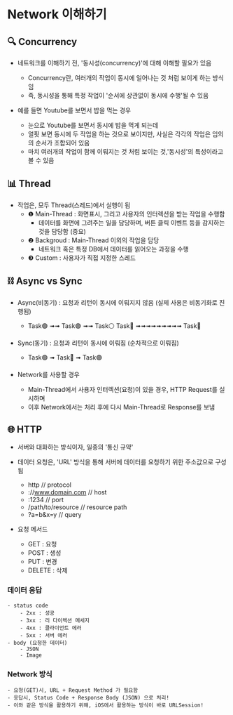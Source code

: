 # Network 이해하기

## 🔍 Concurrency
- 네트워크를 이해하기 전, '동시성(concurrency)'에 대해 이해할 필요가 있음
    - Concurrency란, 여러개의 작업이 동시에 일어나는 것 처럼 보이게 하는 방식임
    - 즉, 동시성을 통해 특정 작업이 '순서에 상관없이 동시에 수행'될 수 있음

- 예를 들면 Youtube를 보면서 밥을 먹는 경우
    - 눈으로 Youtube를 보면서 동시에 밥을 먹게 되는데
    - 얼핏 보면 동시에 두 작업을 하는 것으로 보이지만, 사실은 각각의 작업은 임의의 순서가 조합되어 있음
    - 마치 여러개의 작업이 함께 이뤄지는 것 처럼 보이는 것,'동시성'의 특성이라고 볼 수 있음


## 📊 Thread
- 작업은, 모두 Thread(스레드)에서 실행이 됨
    - ❶ Main-Thread : 화면표시, 그리고 사용자의 인터렉션을 받는 작업을 수행함
        - 데이터를 화면에 그려주는 일을 담당하며, 버튼 클릭 이벤트 등을 감지하는 것을 담당함 (중요)
    - ❷ Backgroud : Main-Thread 이외의 작업을 담당
        - 네트워크 혹은 특정 DB에서 데이터를 읽어오는 과정을 수행
    - ❸ Custom : 사용자가 직접 지정한 스레드


## ⛓️ Async vs Sync 
- Async(비동기) : 요청과 리턴이 동시에 이뤄지지 않음 (실제 사용은 비동기화로 진행됨)
    - Task🟢 ➟➟ Task🟣  ➟➟ Task⚪️
        Task🔵 ➟➟➟➟➟➟➟➟➟ Task🔴
- Sync(동기) : 요청과 리턴이 동시에 이뤄짐 (순차적으로 이뤄짐)
    - Task🟢 ➟ Task🔵 ➟ Task🟣 
    
- Network를 사용할 경우
    - Main-Thread에서 사용자 인터렉션(요청)이 있을 경우, HTTP Request를 실시하며
    - 이후 Network에서는 처리 후에 다시 Main-Thread로 Response를 보냄


## 🌐 HTTP
- 서버와 대화하는 방식이자, 일종의 '통신 규약'
- 데이터 요청은, 'URL' 방식을 통해 서버에 데이터를 요청하기 위한 주소값으로 구성됨
    - http // protocol
    - ://www.domain.com // host
    - :1234 // port
    - /path/to/resource // resource path
    - ?a=b&x=y // query
    
- 요청 메서드
    - GET : 요청
    - POST : 생성
    - PUT : 변경
    - DELETE : 삭제
    
### 데이터 응답
    - status code
        - 2xx : 성공
        - 3xx : 리 다이렉션 메세지
        - 4xx : 클라이언트 에러
        - 5xx : 서버 에러
    - body (요청한 데이터)
        - JSON
        - Image

### Network 방식
    - 요청(GET)시, URL + Request Method 가 필요함
    - 응답시, Status Code + Response Body (JSON) 으로 처리!
    - 이와 같은 방식을 활용하기 위해, iOS에서 활용하는 방식이 바로 URLSession!
